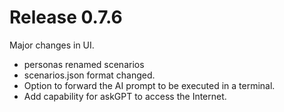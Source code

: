 
# Release 0.7.6
Major changes in UI.
* personas renamed scenarios
* scenarios.json format changed.
* Option to forward the AI prompt to be executed in a terminal.
* Add capability for askGPT to access the Internet. 